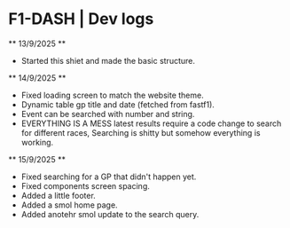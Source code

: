 # F1-DASH | Dev logs

** 13/9/2025 **
- Started this shiet and made the basic structure.

** 14/9/2025 **
- Fixed loading screen to match the website theme.
- Dynamic table gp title and date (fetched from fastf1).
- Event can be searched with number and string.
- EVERYTHING IS A MESS latest results require a code change to search for different races, Searching is shitty but somehow everything is working.

** 15/9/2025 **
- Fixed searching for a GP that didn't happen yet.
- Fixed components screen spacing.
- Added a little footer.
- Added a smol home page.
- Added anotehr smol update to the search query.